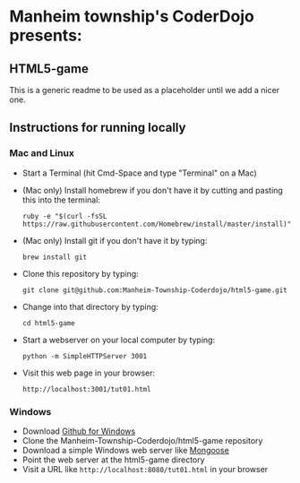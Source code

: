 # Manheim township's CoderDojo presents:
## HTML5-game
This is a generic readme to be used as a placeholder until we add a nicer one.

## Instructions for running locally

### Mac and Linux

* Start a Terminal (hit Cmd-Space and type "Terminal" on a Mac)
* (Mac only) Install homebrew if you don't have it by cutting and pasting this into the terminal:

    `ruby -e "$(curl -fsSL https://raw.githubusercontent.com/Homebrew/install/master/install)"`

* (Mac only) Install git if you don't have it by typing:

    `brew install git`

* Clone this repository by typing:

    `git clone git@github.com:Manheim-Township-Coderdojo/html5-game.git`

* Change into that directory by typing:

    `cd html5-game`

* Start a webserver on your local computer by typing:

    `python -m SimpleHTTPServer 3001`

* Visit this web page in your browser:

    `http://localhost:3001/tut01.html`

### Windows

* Download [Github for Windows](https://windows.github.com/)
* Clone the Manheim-Township-Coderdojo/html5-game repository
* Download a simple Windows web server like [Mongoose](https://code.google.com/p/mongoose/)
* Point the web server at the html5-game directory
* Visit a URL like `http://localhost:8080/tut01.html` in your browser
